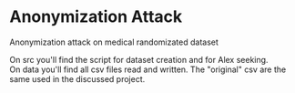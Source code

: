 # Anonymization Attack
Anonymization attack on medical randomizated dataset

On src you'll find the script for dataset creation and for Alex seeking. <br />
On data you'll find all csv files read and written. The "original" csv are the same used in the discussed project.

